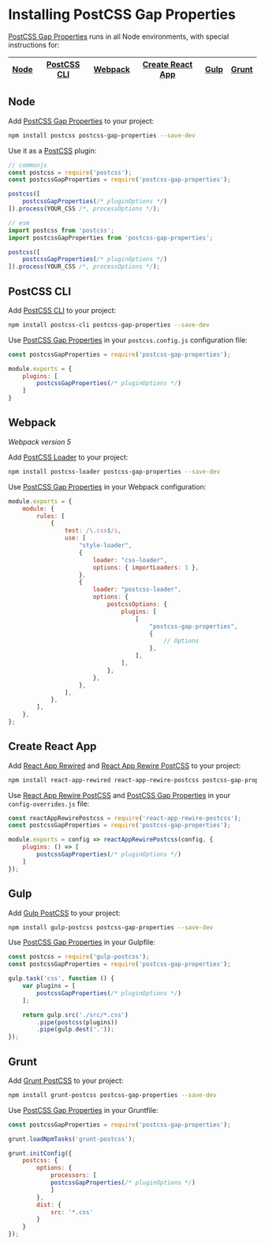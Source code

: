 # Installing PostCSS Gap Properties

[PostCSS Gap Properties] runs in all Node environments, with special instructions for:

| [Node](#node) | [PostCSS CLI](#postcss-cli) | [Webpack](#webpack) | [Create React App](#create-react-app) | [Gulp](#gulp) | [Grunt](#grunt) |
| --- | --- | --- | --- | --- | --- |

## Node

Add [PostCSS Gap Properties] to your project:

```bash
npm install postcss postcss-gap-properties --save-dev
```

Use it as a [PostCSS] plugin:

```js
// commonjs
const postcss = require('postcss');
const postcssGapProperties = require('postcss-gap-properties');

postcss([
	postcssGapProperties(/* pluginOptions */)
]).process(YOUR_CSS /*, processOptions */);
```

```js
// esm
import postcss from 'postcss';
import postcssGapProperties from 'postcss-gap-properties';

postcss([
	postcssGapProperties(/* pluginOptions */)
]).process(YOUR_CSS /*, processOptions */);
```

## PostCSS CLI

Add [PostCSS CLI] to your project:

```bash
npm install postcss-cli postcss-gap-properties --save-dev
```

Use [PostCSS Gap Properties] in your `postcss.config.js` configuration file:

```js
const postcssGapProperties = require('postcss-gap-properties');

module.exports = {
	plugins: [
		postcssGapProperties(/* pluginOptions */)
	]
}
```

## Webpack

_Webpack version 5_

Add [PostCSS Loader] to your project:

```bash
npm install postcss-loader postcss-gap-properties --save-dev
```

Use [PostCSS Gap Properties] in your Webpack configuration:

```js
module.exports = {
	module: {
		rules: [
			{
				test: /\.css$/i,
				use: [
					"style-loader",
					{
						loader: "css-loader",
						options: { importLoaders: 1 },
					},
					{
						loader: "postcss-loader",
						options: {
							postcssOptions: {
								plugins: [
									[
										"postcss-gap-properties",
										{
											// Options
										},
									],
								],
							},
						},
					},
				],
			},
		],
	},
};
```

## Create React App

Add [React App Rewired] and [React App Rewire PostCSS] to your project:

```bash
npm install react-app-rewired react-app-rewire-postcss postcss-gap-properties --save-dev
```

Use [React App Rewire PostCSS] and [PostCSS Gap Properties] in your
`config-overrides.js` file:

```js
const reactAppRewirePostcss = require('react-app-rewire-postcss');
const postcssGapProperties = require('postcss-gap-properties');

module.exports = config => reactAppRewirePostcss(config, {
	plugins: () => [
		postcssGapProperties(/* pluginOptions */)
	]
});
```

## Gulp

Add [Gulp PostCSS] to your project:

```bash
npm install gulp-postcss postcss-gap-properties --save-dev
```

Use [PostCSS Gap Properties] in your Gulpfile:

```js
const postcss = require('gulp-postcss');
const postcssGapProperties = require('postcss-gap-properties');

gulp.task('css', function () {
	var plugins = [
		postcssGapProperties(/* pluginOptions */)
	];

	return gulp.src('./src/*.css')
		.pipe(postcss(plugins))
		.pipe(gulp.dest('.'));
});
```

## Grunt

Add [Grunt PostCSS] to your project:

```bash
npm install grunt-postcss postcss-gap-properties --save-dev
```

Use [PostCSS Gap Properties] in your Gruntfile:

```js
const postcssGapProperties = require('postcss-gap-properties');

grunt.loadNpmTasks('grunt-postcss');

grunt.initConfig({
	postcss: {
		options: {
			processors: [
			postcssGapProperties(/* pluginOptions */)
			]
		},
		dist: {
			src: '*.css'
		}
	}
});
```

[Gulp PostCSS]: https://github.com/postcss/gulp-postcss
[Grunt PostCSS]: https://github.com/nDmitry/grunt-postcss
[PostCSS]: https://github.com/postcss/postcss
[PostCSS CLI]: https://github.com/postcss/postcss-cli
[PostCSS Loader]: https://github.com/postcss/postcss-loader
[PostCSS Gap Properties]: https://github.com/csstools/postcss-plugins/tree/main/plugins/postcss-gap-properties
[React App Rewire PostCSS]: https://github.com/csstools/react-app-rewire-postcss
[React App Rewired]: https://github.com/timarney/react-app-rewired
